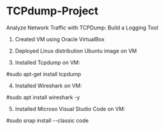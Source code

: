 # TCPdump-Project
Analyze Network Traffic with TCPDump: Build a Logging Tool

1. Created VM using Oracle VirtualBox

2. Deployed Linux distribution Ubuntu image on VM

3. Installed Tcpdump on VM:

#sudo apt-get install tcpdump

4. Installed Wireshark on VM:

#sudo apt install wireshark -y

5. Installed Microso Visual Studio Code on VM:

#sudo snap install --classic code
